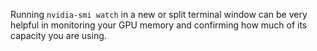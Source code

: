 Running ```nvidia-smi watch``` in a new or split terminal window can be very helpful  in monitoring your GPU memory and confirming how much of its capacity you are using.

